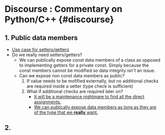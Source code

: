 # Discourse : Commentary on Python/C++ {#discourse}

## 1. Public data members
- [Use case for setters/getters](https://stackoverflow.com/a/1568230/7248295)
- Do we really need setters/getters?
  - We can publically expose const data members of a class as opposed to implementing getters for a private const. Simply because the const members cannot be modified so data integrity isn't an issue.
  - Can we expose non const data members as public?
    1. If value needs to be mofified externally, but no additional checks are required inside a setter (type check is sufficient)
    2.  What if additional checks are required later on?
         - [It will be a maintenance nightmare to find all the direct assignments.](https://stackoverflow.com/a/1568103/7248295)
         - [We can publically expose data members as long as they are of the type that we **really** want.](https://stackoverflow.com/a/51616894/)

## 2. 
